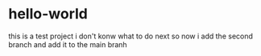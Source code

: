 # hello-world
this is a test project
i don't konw what to do next
so now i add the second branch and add it to the main branh
